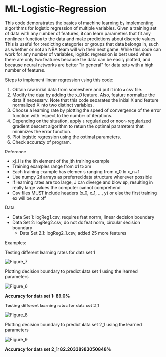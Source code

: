 # ML-Logistic-Regression
This code demonstrates the basics of machine learning by implementing algorithms for logistic regression of multiple variables. Given a training set of data with any number of features, it can learn parameters that fit any nonlinear function to the data and make predictions about discrete values. This is useful for predicting categories or groups that data belongs in, such as whether or not an NBA team will win their next game. While this code can work for any number of variables, logistic regression is best used when there are only two features because the data can be easily plotted, and because neural networks are better "in general" for data sets with a high number of features.

Steps to implement linear regression using this code:
1. Obtain raw initial data from somewhere and put it into a csv file.
2. Modify the data by adding the x_0 feature. Also, feature normalize the data if necessary. Note that this code separates the initial X and feature normalized X into two distinct variables.
3. Choose a learning rate by plotting the speed of convergence of the error function with respect to the number of iterations.
4. Depending on the situation, apply a regularized or noon-regularized gradient descent algorithm to return the optimal parameters that minimizes the error function.
5. Plot logistic regression using the optimal parameters.
6. Check accuracy of program.

Reference
- xj_i is the ith element of the jth training example
- Training examples range from x1 to xm
- Each training example has elements ranging from x_0 to x_n+1
- Use numpy 2d arrays as preferred data structure whenever possible
- If learning rates are too large, J can diverge and blow up, resulting in really large values the computer cannot comprehend
- Csv files MUST include headers (x_0, x_1, ..., y) or else the first training ex will be cut off

Data
- Data Set 1: logReg1.csv, requires feat norrm, linear decision boundary
- Data Set 2: logReg2.csv, do not do feat norm, circular decision boundary
  - Data Set 2_1: logReg2_1.csv, added 25 more features

Examples:

Testing different learning rates for data set 1

![Figure_7](https://user-images.githubusercontent.com/106856325/172010002-4dee1c72-47e1-408a-9400-a0fd5cd6cb10.png)

Plotting decision boundary to predict data set 1 using the learned parameters

![Figure_6](https://user-images.githubusercontent.com/106856325/172008981-2cdf73f8-832b-4ca5-a511-6977dea2ce06.png)

**Accuracy for data set 1: 89.0%**

Testing different learning rates for data set 2_1

![Figure_8](https://user-images.githubusercontent.com/106856325/172012051-e6a11d9c-e437-485f-a550-8d605cae5035.png)

Plotting decision boundary to predict data set 2_1 using the learned parameters

![Figure_9](https://user-images.githubusercontent.com/106856325/172012526-531efa2b-3c7a-46a7-901d-26a6cc1b192a.png)

**Accuracy for data set 2_1: 82.20338983050848%**
